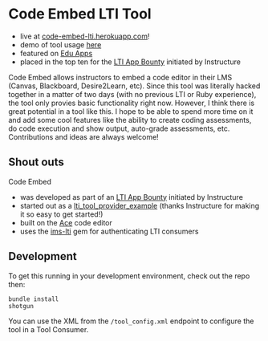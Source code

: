 # Code Embed LTI Tool
- live at [code-embed-lti.herokuapp.com](https://code-embed-lti.herokuapp.com)!
- demo of tool usage [here](http://www.youtube.com/watch?v=HrAESJqKLfI)
- featured on [Edu Apps](https://www.edu-apps.org/index.html?tool=code_embed)
- placed in the top ten for the [LTI App Bounty](http://instructure.github.io/lti_bounty) initiated by Instructure

Code Embed allows instructors to embed a code editor in their LMS (Canvas, Blackboard, Desire2Learn, etc).  Since this tool was literally hacked together in a matter of two days (with no previous LTI or Ruby experience), the tool only provies basic functionality right now.  However, I think there is great potential in a tool like this.  I hope to be able to spend more time on it and add some cool features like the ability to create coding assessments, do code execution and show output, auto-grade assessments, etc.  Contributions and ideas are always welcome!

## Shout outs
Code Embed
- was developed as part of an [LTI App Bounty](http://instructure.github.io/lti_bounty) initiated by Instructure
- started out as a [lti_tool_provider_example](https://github.com/instructure/lti_tool_provider_example) (thanks Instructure for making it so easy to get started!)
- built on the [Ace](https://github.com/ajaxorg/ace) code editor
- uses the [ims-lti](https://github.com/instructure/ims-lti) gem for authenticating LTI consumers

## Development
To get this running in your development environment, check out the repo then:

    bundle install
    shotgun

You can use the XML from the `/tool_config.xml` endpoint to configure the tool in a Tool Consumer.
